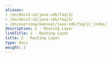 ```yaml
---
aliases:
- /en/docs3-v2/java-sdk/faq/2/
- /en/docs3-v2/java-sdk/faq/2/
- /en/overview/mannual/java-sdk/faq/2/_index/
description: 2 - Routing Layer
linkTitle: 2 - Routing Layer
title: 2 - Routing Layer
type: docs
weight: 2
---
```


